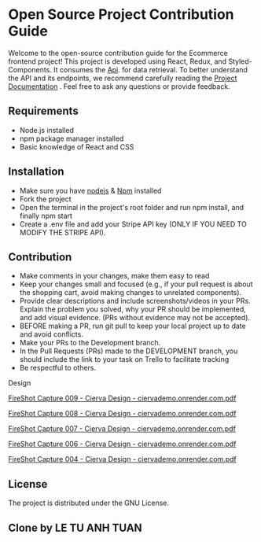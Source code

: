
# Open Source Project Contribution Guide

Welcome to the open-source contribution guide for the Ecommerce frontend project! This project is developed using React, Redux, and Styled-Components. It consumes the [Api](https://github.com/yamilt351/api-rest). 
for data retrieval. To better understand the API and its endpoints, we recommend carefully reading the [Project Documentation](https://documenter.getpostman.com/view/21643141/2s93sXcaLf#f3eb5112-676b-46c6-89a2-f5dd6b6c0927) . Feel free to ask any questions or provide feedback. 

## Requirements

- Node.js installed
- npm package manager installed
- Basic knowledge of React and CSS


## Installation
- Make sure you have [nodejs](https://nodejs.org/en) & [Npm](https://docs.npmjs.com/downloading-and-installing-node-js-and-npm) installed
- Fork the project
- Open the terminal in the project's root folder and run npm install, and finally npm start
- Create a .env file and add your Stripe API key (ONLY IF YOU NEED TO MODIFY THE STRIPE API).

## Contribution
- Make comments in your changes, make them easy to read
- Keep your changes small and focused (e.g., if your pull request is about the shopping cart, avoid making changes to unrelated components).
- Provide clear descriptions and include screenshots/videos in your PRs. Explain the problem you solved, why your PR should be implemented, and add visual evidence. (PRs without evidence may not be accepted).
- BEFORE making a PR, run git pull to keep your local project up to date and avoid conflicts.
- Make your PRs to the Development branch.
- In the Pull Requests (PRs) made to the DEVELOPMENT branch, you should include the link to your task on Trello to facilitate tracking
- Be respectful to others.

Design

[FireShot Capture 009 - Cierva Design - ciervademo.onrender.com.pdf](https://github.com/yamilt351/ecomerceDemo/files/12476080/FireShot.Capture.009.-.Cierva.Design.-.ciervademo.onrender.com.pdf)

[FireShot Capture 008 - Cierva Design - ciervademo.onrender.com.pdf](https://github.com/yamilt351/ecomerceDemo/files/12476079/FireShot.Capture.008.-.Cierva.Design.-.ciervademo.onrender.com.pdf)

[FireShot Capture 007 - Cierva Design - ciervademo.onrender.com.pdf](https://github.com/yamilt351/ecomerceDemo/files/12476078/FireShot.Capture.007.-.Cierva.Design.-.ciervademo.onrender.com.pdf)

[FireShot Capture 006 - Cierva Design - ciervademo.onrender.com.pdf](https://github.com/yamilt351/ecomerceDemo/files/12476077/FireShot.Capture.006.-.Cierva.Design.-.ciervademo.onrender.com.pdf)

[FireShot Capture 004 - Cierva Design - ciervademo.onrender.com.pdf](https://github.com/yamilt351/ecomerceDemo/files/12476075/FireShot.Capture.004.-.Cierva.Design.-.ciervademo.onrender.com.pdf)


## License

The project is distributed under the GNU License.

## Clone by LE TU ANH TUAN



